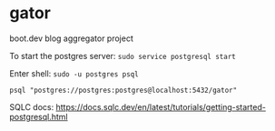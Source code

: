 # gator
boot.dev blog aggregator project


To start the postgres server: `sudo service postgresql start`

Enter shell: `sudo -u postgres psql`

`psql "postgres://postgres:postgres@localhost:5432/gator"`

SQLC docs:
https://docs.sqlc.dev/en/latest/tutorials/getting-started-postgresql.html
